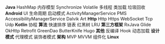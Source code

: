 **Java**
HashMap
内存模型
Synchronize
Volatile
多线程
类加载
垃圾回收
**Android**
UI
生命周期
启动模式
ActivityManagerService
PMS
AccessibilityManagerService
Dalvik
Art
**Http**
Http 
Https
WebSocket
Tcp
Udp
**Kotlin**
协程
**算法**
快速排序
链表
红黑树
LRU
**第三方框架**
RxJava
Glide
OkHttp
Retrofit
GreenDao
ButterKnife
Hugo
**其他**
反编译
Hook
动态加载
**设计模式**
代理模式
装饰者模式
**架构**
MVP
MVVM
组件化
**Linux**
